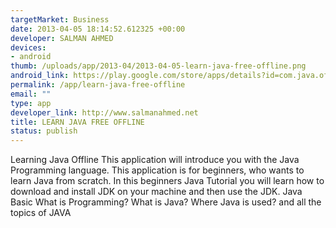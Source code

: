 ```yaml
--- 
targetMarket: Business
date: 2013-04-05 18:14:52.612325 +00:00
developer: SALMAN AHMED
devices: 
- android
thumb: /uploads/app/2013-04/2013-04-05-learn-java-free-offline.png
android_link: https://play.google.com/store/apps/details?id=com.java.offline.ads
permalink: /app/learn-java-free-offline
email: ""
type: app
developer_link: http://www.salmanahmed.net
title: LEARN JAVA FREE OFFLINE
status: publish
---
```


Learning Java Offline
This application will introduce you with the Java Programming language. This application is for beginners, who wants to learn Java from scratch. In this beginners Java Tutorial you will learn how to download and install JDK on your machine and then use the JDK.
Java Basic
What is Programming?
What is Java?
Where Java is used?
and all the topics of JAVA
